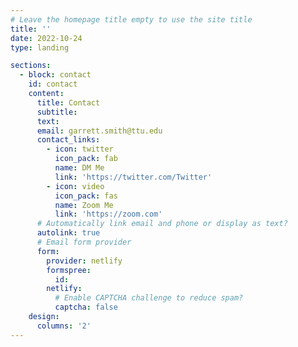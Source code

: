```yaml
---
# Leave the homepage title empty to use the site title
title: ''
date: 2022-10-24
type: landing

sections:
  - block: contact
    id: contact
    content:
      title: Contact
      subtitle:
      text:
      email: garrett.smith@ttu.edu  
      contact_links:
        - icon: twitter
          icon_pack: fab
          name: DM Me
          link: 'https://twitter.com/Twitter'
        - icon: video
          icon_pack: fas
          name: Zoom Me
          link: 'https://zoom.com'
      # Automatically link email and phone or display as text?
      autolink: true
      # Email form provider
      form:
        provider: netlify
        formspree:
          id:
        netlify:
          # Enable CAPTCHA challenge to reduce spam?
          captcha: false
    design:
      columns: '2'
---
```

